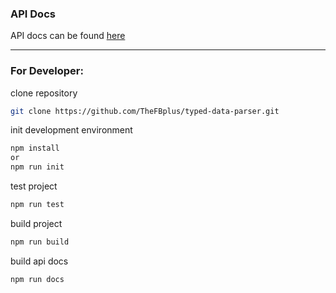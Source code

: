 ### API Docs

API docs can be found [here](https://TheFBplus.github.io/typed-data-parser/)

***

### For Developer:

clone repository

```bash
git clone https://github.com/TheFBplus/typed-data-parser.git
```

init development environment

```bash
npm install
or
npm run init
```

test project

```bash
npm run test
```

build project

```bash
npm run build
```

build api docs

```bash
npm run docs
```